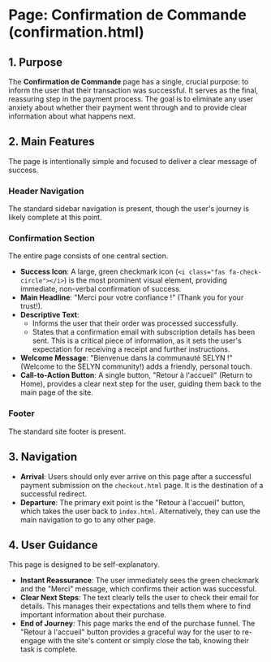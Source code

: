 # Page: Confirmation de Commande (confirmation.html)

## 1. Purpose

The **Confirmation de Commande** page has a single, crucial purpose: to inform the user that their transaction was successful. It serves as the final, reassuring step in the payment process. The goal is to eliminate any user anxiety about whether their payment went through and to provide clear information about what happens next.

## 2. Main Features

The page is intentionally simple and focused to deliver a clear message of success.

### Header Navigation

The standard sidebar navigation is present, though the user's journey is likely complete at this point.

### Confirmation Section

The entire page consists of one central section.

- **Success Icon**: A large, green checkmark icon (`<i class="fas fa-check-circle"></i>`) is the most prominent visual element, providing immediate, non-verbal confirmation of success.
- **Main Headline**: "Merci pour votre confiance !" (Thank you for your trust!).
- **Descriptive Text**:
  - Informs the user that their order was processed successfully.
  - States that a confirmation email with subscription details has been sent. This is a critical piece of information, as it sets the user's expectation for receiving a receipt and further instructions.
- **Welcome Message**: "Bienvenue dans la communauté SELYN !" (Welcome to the SELYN community!) adds a friendly, personal touch.
- **Call-to-Action Button**: A single button, "Retour à l'accueil" (Return to Home), provides a clear next step for the user, guiding them back to the main page of the site.

### Footer

The standard site footer is present.

## 3. Navigation

- **Arrival**: Users should only ever arrive on this page after a successful payment submission on the `checkout.html` page. It is the destination of a successful redirect.
- **Departure**: The primary exit point is the "Retour à l'accueil" button, which takes the user back to `index.html`. Alternatively, they can use the main navigation to go to any other page.

## 4. User Guidance

This page is designed to be self-explanatory.

- **Instant Reassurance**: The user immediately sees the green checkmark and the "Merci" message, which confirms their action was successful.
- **Clear Next Steps**: The text clearly tells the user to check their email for details. This manages their expectations and tells them where to find important information about their purchase.
- **End of Journey**: This page marks the end of the purchase funnel. The "Retour à l'accueil" button provides a graceful way for the user to re-engage with the site's content or simply close the tab, knowing their task is complete.
